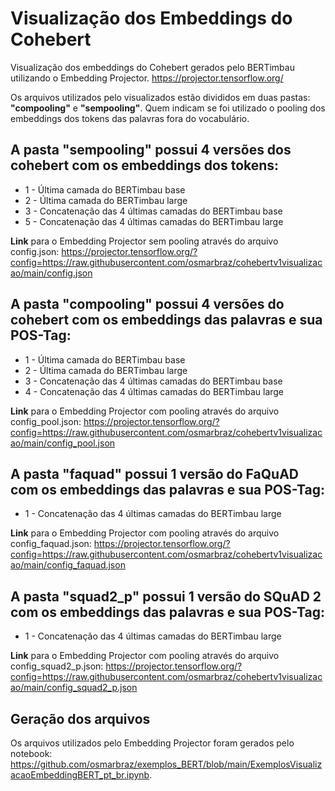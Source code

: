 # Visualização dos Embeddings do Cohebert

Visualização dos embeddings do Cohebert gerados pelo BERTimbau utilizando o Embedding Projector.
https://projector.tensorflow.org/

Os arquivos utilizados pelo visualizados estão divididos em duas pastas: **"compooling"** e **"sempooling"**. Quem indicam se foi utilizado o pooling dos embeddings dos tokens das palavras fora do vocabulário.

## A pasta **"sempooling"** possui 4 versões dos cohebert com os embeddings dos tokens:
- 1 - Última camada do BERTimbau base
- 2 - Última camada do BERTimbau large
- 3 - Concatenação das 4 últimas camadas do BERTimbau base
- 5 - Concatenação das 4 últimas camadas do BERTimbau large

**Link** para o Embedding Projector sem pooling através do arquivo config.json:
https://projector.tensorflow.org/?config=https://raw.githubusercontent.com/osmarbraz/cohebertv1visualizacao/main/config.json

## A pasta **"compooling"** possui 4 versões do cohebert com os embeddings das palavras e sua POS-Tag:
- 1 - Última camada do BERTimbau base
- 2 - Última camada do BERTimbau large
- 3 - Concatenação das 4 últimas camadas do BERTimbau base
- 4 - Concatenação das 4 últimas camadas do BERTimbau large

**Link** para o Embedding Projector com pooling através do arquivo config_pool.json:
https://projector.tensorflow.org/?config=https://raw.githubusercontent.com/osmarbraz/cohebertv1visualizacao/main/config_pool.json

## A pasta **"faquad"** possui 1 versão do FaQuAD com os embeddings das palavras e sua POS-Tag:
- 1 - Concatenação das 4 últimas camadas do BERTimbau large

**Link** para o Embedding Projector com pooling através do arquivo config_faquad.json:
https://projector.tensorflow.org/?config=https://raw.githubusercontent.com/osmarbraz/cohebertv1visualizacao/main/config_faquad.json


## A pasta **"squad2_p"** possui 1 versão do SQuAD 2 com os embeddings das palavras e sua POS-Tag:
- 1 - Concatenação das 4 últimas camadas do BERTimbau large

**Link** para o Embedding Projector com pooling através do arquivo config_squad2_p.json:
https://projector.tensorflow.org/?config=https://raw.githubusercontent.com/osmarbraz/cohebertv1visualizacao/main/config_squad2_p.json

## Geração dos arquivos

Os arquivos utilizados pelo Embedding Projector foram gerados pelo notebook: https://github.com/osmarbraz/exemplos_BERT/blob/main/ExemplosVisualizacaoEmbeddingBERT_pt_br.ipynb.
